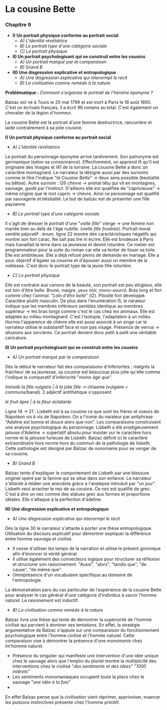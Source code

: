 # La cousine Bette
### Chapitre 9

* **I) Un portrait physique conforme au portrait social**
    * *A) L'identité révélatrice*
    * *B) Le portrait type d'une catégorie sociale*
    * *C) Le portrait physique*
* **II) Un portrait psychologisant qui se construit entre les cousins**
    * *A) Un portrait marqué par la comparaison*
    * *B) Grand B*
* **III) Une disgression explicative et entropologique**
	* *A) Une disgression explicative qui interormpt le récit*
	* *B) La civilisation comme remède à la nature*

**Problématique :** *Comment s'organise le portrait de l'héroïne éponyme ?*

Balzac est né à Tours le 20 mai 1799 et est mort à Paris le 18 août 1850. C'est un écrivain français, il a écrit 96 romans au total. C'est également un chevalier de la légion d'honneur.

La cousine Bette est le portrait d'une femme destructrice, rancunière et laide contrairement à sa jolie cousine.

**I) Un portrait physique conforme au portrait social**
* *A) L'identité révélatrice*

Le portrait du personnage éponyme arrive tardivement. Son patronyme est germanique (selon sa consonnance). Effectivement, on apprend l5 qu'il est originaire des Vosges et l41 de la lorraine. La cousine Bette a donc un caractère montagnard. Le narrateur la désigne aussi par des surnoms comme le titre l'indique "*la Cousine Bette*" -> deux sens possible (bestialité ou bêtise). Autre surnom : l26 *chèvre* -> animal têtu qui vit en montagnes, sauvage, guidé par l'instinct. D'ailleurs elle est qualifiée de "capricieuse" -> même origine que le mot caprin -> chèvre. Ainsi ce personnage est qualifié par sauvagerie et bêstialité. Le but de balzac est de présenter une fille paysanne.

* *B) Le portrait type d'une catégorie sociale*

Il s'agit de dresser le portrait d'une "*vielle fille*" vierge -> une femme non mariée bien au delà de l'âge nubille. (*vielle fille frustrée*). Portrait moral semble péjoratif : énum. ligne 22 montre des caractéristiques négatifs qui montre son fort carac. Ne sait pas lire ni écrire. Elle est brodeuse à Paris mais travaillait la terre dans sa jeunesse et devint roturière. Ce metier est programmateur pour la suite du roman car elle va tenter de tisser sa toile. Elle est ambitieuse. Elle a déjà refusé pleins de demande en mariage. Elle a pour objectif d'égaler sa cousine et d'épouser aussi un membre de la noblesse. C'est donc le portrait type de la jeune fille roturière.

* *C) Le portrait physique*

Elle est contraire aux canons de la beauté, son portrait est peu élogieux, elle est loin d'être belle. Brune, maigre, yeux noir, mono-sourcil. Bras long et fort comme chez l'animal. "*Loin d'être belle*" (l2). Pilosité fort développé. Caractère plutôt masculin. De plus dans l'énumération l5, le narateur indique que les membres inférieurs sembles identique au membres supérieur -> les bras longs comme c'est le cas chez les animaux. Elle est adaptée au milieu montagnard. C'est l'isotopie, l'adaptation à un milieu. Hormis l'apparence de chèvre elle est aussi associé à un singe car le narrateur utilise le substantif face et non pas visage. Présence de verrus -> allusions aux sorcières. Ce portrait devient donc petit à petit une véritable caricature.

**II) Un portrait psychologisant qui se construit entre les cousins**
* *A) Un portrait marqué par la comparaison*

Dès le début le narrateur fait des comparaisons d'infériorités : malgrés la fraicheur de sa jeunesse, sa cousine est beaucoup plus jolie qu'elle comme l'indique le comparatif d'infériorité "*moins âgé que*".

*Immolé la fille vulgaire | à la jolie fille* -> chiasme (vulgaire = commune/banal). 2 adjéctif antithétique s'opposent.

*le fruit âpre | à la fleur éclatante*

Ligne 14 -> 21 : Lisbeth est à sa cousine ce que sont les frères et soeurs de Napoléon vis à vis de Napoléon. On a l'ironie du narateur par antiphrase "Adeline est bonne et douce alors que non". Les comparaisons construisent une analyse psychologique du personnage. Lisbeth a été prodigieusement jalouse d'Adeline -> superlatif absolu pour insister sur le caractère hors norme et la jalousie furieuse de Lisbeth. Balzac définit ici le caractère extraordinaire hors norme hors du commun de la pathologie de lisbeth. Cette pathologie est désigné par Balzac de nonomanie pour se venger de sa cousine.


* *B) Grand B*

Balzac tente d'expliquer le comportement de Lisbeth par une blessure originel opéré par la famine qui se situe dans son enfance. Le narrateur s'attarde à relater une anecdote grâce à l'analepse introduit par "un jour". Lisbeth veut arracher le nez de sa cousine. Ce nez est qualifié de grec. C'est à dire un nez comme des statues grec aux formes et proportions idéales. Elle s'attaque à la perfection d'adeline.

**III) Une disgression explicative et entropologique**
* *A) Une disgression explicative qui interormpt le récit*

Dès la ligne 30 le narrateur s'attarde à porter une thèse entropologique. Utilisation du discours explicatif pour démontrer expliquer la différence entre homme sauvage et civilisé.

* Il cesse d'utiliser les temps de la narration et utilise le présent gnomique afin d'énoncer la vérité général.
* Il utilise également des connecteurs logique pour structurer sa réflexion et structurer son rasionnement. "Aussi", "alors", "tandis que", "de cause", "de même que".
* Omniprésence d'un vocabulaire spécifique au domaine de l'entropologie.

La démonstration pars du cas particulier de l'expérience de la cousine Bette pour analyser le cas général d'une catégorie d'individus à savoir l'homme naturel. Le raisonement est inductif.

* *B) La civilisation comme remède à la nature*

Balzac livre une thèse qui tente de démontrer la supériorité de l'homme civilisé qui parvient à dominer ses tentations. En effet, la stratégie argumentative de Balzac s'appuie sur une comparaison du fonctionnement psychologique entre l'homme civilisé et l'homme naturel. Cette comparaison vise à démontrer la présence d'une *monomanie* chez lm'homme naturel.

* Présence du singulier qui manifeste une intervention d'une idée unique chez le sauvage alors que l'emploi du pluriel montre la multiplicité des interventions chez le civilisé "*des sentiments et des idées*" "*1000 intêrets*"
* Les sentiments monomaniaques occupent toute la place chez le sauvage "*une idée à la fois*"
* 
En effet Balzac pense que la civilisation vient réprimer, apprivoiser, nuancer les pulsions instinctives présente chez l'homme primitif.
